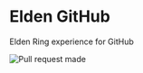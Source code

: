 # Elden GitHub
Elden Ring experience for GitHub

![Pull request made](https://github.com/user-attachments/assets/b90c43c5-b058-4aa1-9621-193bdace400b)
